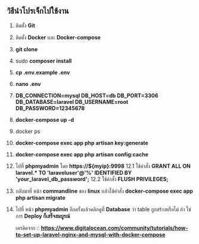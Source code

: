 ## วิธีนำโปรเจ็กไปใช้งาน

1.  ติดตั้ง <strong>Git</strong>
2.  ติดตั้ง <strong>Docker</strong> เเละ <strong>Docker-compose</strong>
3.  <strong>git clone</strong>
4.  sudo <strong>composer install</strong>
5.  <strong>cp .env.example .env</strong>
6.  <strong>nano .env</strong>
7.  <strong>DB_CONNECTION=mysql
    DB_HOST=db
    DB_PORT=3306
    DB_DATABASE=laravel
    DB_USERNAME=root
    DB_PASSWORD=12345678</strong>
8.  <strong>docker-compose up -d</strong>
9.  docker ps
10. <strong>docker-compose exec app php artisan key:generate</strong>
11. <strong>docker-compose exec app php artisan config:cache</strong>
12. ไปที่ <strong>phpmyadmin</strong> โดย <strong>https://\${myip}:9998</strong>
    12.1 ใช้คำสั่ง <strong>GRANT ALL ON laravel.\* TO 'laraveluser'@'%' IDENTIFIED BY 'your_laravel_db_password';</strong>
    12.2 ใช้คำสั่ง <strong>FLUSH PRIVILEGES;</strong>
13. กลับมาที่ หน้า <strong>commandline</strong> ของ <strong>linux</strong> เเล้วใช้คำสั่ง <strong>docker-compose exec app php artisan migrate</strong>
14. ไปที่ หน้า <strong>phpmyadmin</strong> อีกครั้งเเล้วคลิกดูที่ <strong>Database</strong> ว่า table ถูกสร้างหรือไม่ ถ้า ใช่ การ <strong>Deploy ก็เสร็จสมบูรณ์ </strong><br>

    เครดิดจาก :: <strong><a href="https://www.digitalocean.com/community/tutorials/how-to-set-up-laravel-nginx-and-mysql-with-docker-compose"><a/>https://www.digitalocean.com/community/tutorials/how-to-set-up-laravel-nginx-and-mysql-with-docker-compose</a></strong>

